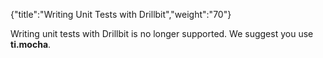 {"title":"Writing Unit Tests with Drillbit","weight":"70"} 

Writing unit tests with Drillbit is no longer supported. We suggest you use **ti.mocha**.